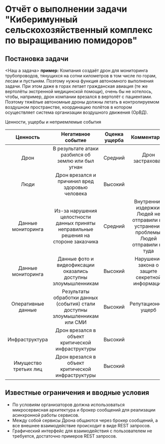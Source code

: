 # Отчёт о выполнении задачи "Киберимунный сельскохозяйственный комплекс по выращиванию помидоров"

## Постановка задачи
<Наш а задача>
**пример:**
Компания создаёт дрон для мониторинга трубопроводов, тянущихся на сотни километров в том числе по горам, лесам и пустыням. Поэтому нужна функция автономного выполнения задачи.
При этом даже в горах летает гражданская авиация (те же вертолёты экстренной медицинской помощи), очень бы не хотелось, чтобы, например, дрон компании врезался в вертолёт с пациентами. Поэтому тяжёлые автономные дроны должны летать в контролируемом воздушном пространстве, координацию полётов в котором осуществляет система организации воздушного движения (ОрВД).

Ценности, ущербы и неприемлемые события

|Ценность|Негативное событие|Оценка ущерба|Комментарий|
|:-:|:-:|:-:|:-:|
|Дрон|В результате атаки разбился об землю или был угнан|Средний|Дрон застрахован|
|Люди|Дрон врезался и причинил вред здоровью человека|Высокий||
|Данные мониторинга|Из-за нарушения целостности данных приняты неправильные решения на стороне заказчика|Средний|Внутренние издержки: Людей не отправили на устранение проблемы. Людей отправили не туда|
|Данные мониторинга|Данные фото и видеофиксации оказались доступны злоумышленникам|Высокий|Нарушение закона о защите секретной информации|
|Оперативные данные|Результаты обработки данных (события) стали доступны злоумышленникам или СМИ|Высокий|Репутационный ущерб|
|Инфраструктура|Дрон врезался в объект критической инфраструктуры|Высокий||
|Имущество третьих лиц|Дрон врезался в объект критической инфраструктуры|Высокий||

## Известные ограничения и вводные условия

- По условиям организаторов должна использоваться микросервисная архитектура и брокер сообщений для реализации асинхронной работы сервисов.
- Между собой сервисы Дрона общаются через брокер сообщений, а все внешнее взаимодействие происходит в виде REST запросов.
- Графический интерфейс для взаимодействия с пользователем не требуется, достаточно примеров REST запросов.
